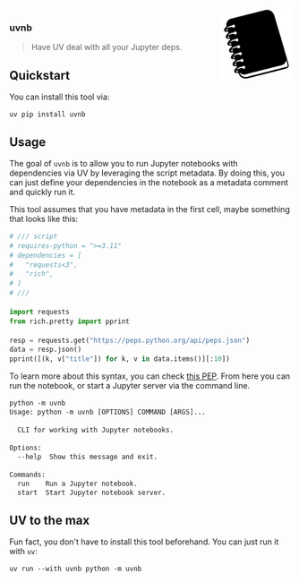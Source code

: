 <img src="img.png" width="125" height="125" align="right" />

### uvnb

> Have UV deal with all your Jupyter deps.

## Quickstart 

You can install this tool via: 

```
uv pip install uvnb
```

## Usage 

The goal of `uvnb` is to allow you to run Jupyter notebooks with dependencies via UV by leveraging the script metadata. By doing this, you can just define your dependencies in the notebook as a metadata comment and quickly run it. 

This tool assumes that you have metadata in the first cell, maybe something that looks like this: 

```python
# /// script
# requires-python = ">=3.11"
# dependencies = [
#   "requests<3",
#   "rich",
# ]
# ///

import requests
from rich.pretty import pprint

resp = requests.get("https://peps.python.org/api/peps.json")
data = resp.json()
pprint([(k, v["title"]) for k, v in data.items()][:10])
```

To learn more about this syntax, you can check [this PEP](https://packaging.python.org/en/latest/specifications/inline-script-metadata/). From here you can run the notebook, or start a Jupyter server via the command line. 

```
python -m uvnb
Usage: python -m uvnb [OPTIONS] COMMAND [ARGS]...

  CLI for working with Jupyter notebooks.

Options:
  --help  Show this message and exit.

Commands:
  run    Run a Jupyter notebook.
  start  Start Jupyter notebook server.
```

## UV to the max 

Fun fact, you don't have to install this tool beforehand. You can just run it with `uv`: 

```
uv run --with uvnb python -m uvnb
```

